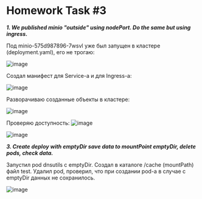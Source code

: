 # Homework Task #3

_**1. We published minio "outside" using nodePort. Do the same but using ingress.**_

Под minio-575d987896-7wsvl уже был запущен в кластере (deployment.yaml), его не трогаю:

![image](https://user-images.githubusercontent.com/72750543/151145463-0ac754ce-b67e-4f24-9497-cc982729948b.png)


Создал манифест для  Service-а и для Ingress-а:

![image](https://user-images.githubusercontent.com/72750543/151145890-7b25bbd5-ca8a-4c36-ac07-fbdf039ff6a6.png)


Разворачиваю созданные объекты в кластере:

![image](https://user-images.githubusercontent.com/72750543/151146338-df21a7f0-491f-4417-b3d5-6e90c3af6ab9.png)


Проверяю доступность:
![image](https://user-images.githubusercontent.com/72750543/151146431-35b81902-8a51-40f6-99ee-657e9b71de26.png)

![image](https://user-images.githubusercontent.com/72750543/151146576-519c3f21-7c01-479b-b07b-5bc90ef5f5e9.png)


_**3. Create deploy with emptyDir save data to mountPoint emptyDir, delete pods, check data.**_

Запустил pod dnsutils c emptyDir. Создал в каталоге /cache (mountPath) файл test. Удалил pod, проверил, что при создании pod-а в случае с emptyDir данных не сохранилось. 

![image](https://user-images.githubusercontent.com/72750543/151161188-caf781ec-552f-4da5-a685-af044a99bb2f.png)
